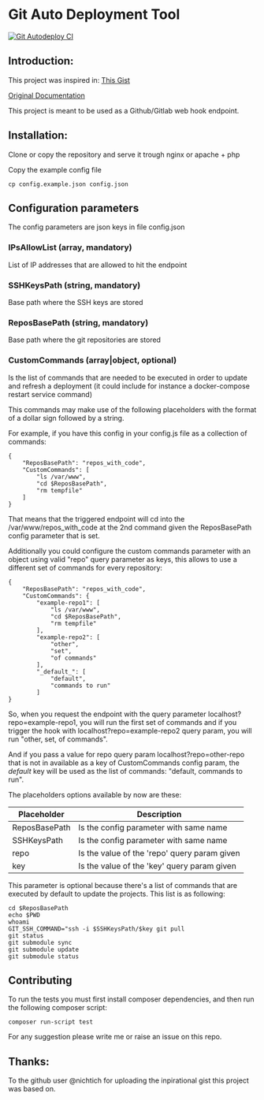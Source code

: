 # Git Auto Deployment Tool

[![Git Autodeploy CI](https://github.com/mnofresno/github-autodeploy/actions/workflows/push.yml/badge.svg)](https://github.com/mnofresno/github-autodeploy/actions/workflows/push.yml)

## Introduction:

This project was inspired in: [This Gist](https://gist.github.com/nichtich/5290675)

[Original Documentation](ORIGINAL.md)

This project is meant to be used as a Github/Gitlab web hook endpoint.

## Installation:

Clone or copy the repository and serve it trough nginx or apache + php

Copy the example config file

```
cp config.example.json config.json
```

## Configuration parameters

The config parameters are json keys in file config.json

### IPsAllowList (array, mandatory)

List of IP addresses that are allowed to hit the endpoint

### SSHKeysPath (string, mandatory)

Base path where the SSH keys are stored

### ReposBasePath (string, mandatory)

Base path where the git repositories are stored

### CustomCommands (array|object, optional)

Is the list of commands that are needed to be executed in order to update and refresh a deployment (it could include for instance a docker-compose restart service command)

This commands may make use of the following placeholders with the format of a dollar sign followed by a string.

For example, if you have this config in your config.js file as a collection of commands:

```
{
    "ReposBasePath": "repos_with_code",
    "CustomCommands": [
        "ls /var/www",
        "cd $ReposBasePath",
        "rm tempfile"
    ]
}
```

That means that the triggered endpoint will cd into the /var/www/repos_with_code at the 2nd command given the ReposBasePath config parameter that is set.

Additionally you could configure the custom commands parameter with an object using valid "repo" query parameter as keys, this allows to use a different set of commands for every repository:

```
{
    "ReposBasePath": "repos_with_code",
    "CustomCommands": {
        "example-repo1": [
            "ls /var/www",
            "cd $ReposBasePath",
            "rm tempfile"
        ],
        "example-repo2": [
            "other",
            "set",
            "of commands"
        ],
        "_default_": [
            "default",
            "commands to run"
        ]
}
```
So, when you request the endpoint with the query parameter localhost?repo=example-repo1, you will run the first set of commands and if you trigger the hook with localhost?repo=example-repo2 query param, you will run "other, set, of commands".

And if you pass a value for repo query param localhost?repo=other-repo that is not in available as a key of CustomCommands config param, the _default_ key will be used as the list of commands: "default, commands to run".

The placeholders options available by now are these:


| Placeholder       | Description                                   |
|-------------------|-----------------------------------------------|
| ReposBasePath     | Is the config parameter with same name        |
| SSHKeysPath       | Is the config parameter with same name        |
| repo              | Is the value of the 'repo' query param given  |
| key               | Is the value of the 'key' query param given   |

This parameter is optional because there's a list of commands that are executed by default to update the projects. This list is as following:

```
cd $ReposBasePath
echo $PWD
whoami
GIT_SSH_COMMAND="ssh -i $SSHKeysPath/$key git pull
git status
git submodule sync
git submodule update
git submodule status
```

## Contributing

To run the tests you must first install composer dependencies, and then run the following composer script:

```
composer run-script test
```

For any suggestion please write me or raise an issue on this repo.

## Thanks:

To the github user @nichtich for uploading the inpirational gist this project was based on.
